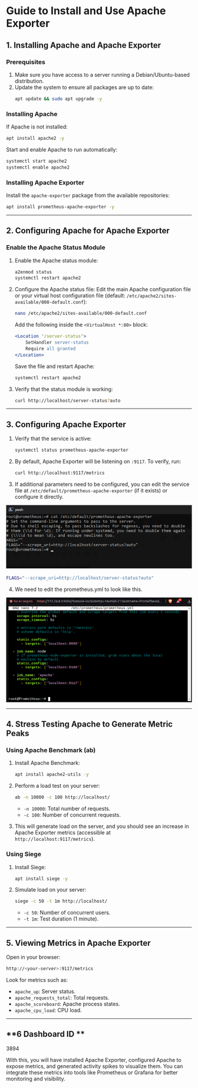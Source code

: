 # Guide to Install and Use Apache Exporter

## **1. Installing Apache and Apache Exporter**

### **Prerequisites**
1. Make sure you have access to a server running a Debian/Ubuntu-based distribution.
2. Update the system to ensure all packages are up to date:
   ```bash
   apt update && sudo apt upgrade -y
   ```

### **Installing Apache**
If Apache is not installed:
   ```bash
   apt install apache2 -y
   ```

Start and enable Apache to run automatically:
   ```bash
   systemctl start apache2
   systemctl enable apache2
   ```

### **Installing Apache Exporter**
Install the `apache-exporter` package from the available repositories:
   ```bash
   apt install prometheus-apache-exporter -y
   ```

---

## **2. Configuring Apache for Apache Exporter**

### **Enable the Apache Status Module**
1. Enable the Apache status module:
   ```bash
   a2enmod status
   systemctl restart apache2
   ```

2. Configure the Apache status file:
   Edit the main Apache configuration file or your virtual host configuration file (default: `/etc/apache2/sites-available/000-default.conf`):
   ```bash
   nano /etc/apache2/sites-available/000-default.conf
   ```

   Add the following inside the `<VirtualHost *:80>` block:
   ```apache
   <Location "/server-status">
       SetHandler server-status
       Require all granted
   </Location>
   ```

   Save the file and restart Apache:
   ```bash
   systemctl restart apache2
   ```

3. Verify that the status module is working:
   ```bash
   curl http://localhost/server-status?auto
   ```

---

## **3. Configuring Apache Exporter**

1. Verify that the service is active:
   ```bash
   systemctl status prometheus-apache-exporter
   ```

2. By default, Apache Exporter will be listening on `:9117`. To verify, run:
   ```bash
   curl http://localhost:9117/metrics
   ```

3. If additional parameters need to be configured, you can edit the service file at `/etc/default/prometheus-apache-exporter` (if it exists) or configure it directly.

![likethis](/img/apache2.jpeg)

   ```bash
FLAGS="--scrape_uri=http://localhost/server-status?auto"
```

4. We need to edit the prometheus.yml to look like this.

![yml](/img/prometheus.png)

---

## **4. Stress Testing Apache to Generate Metric Peaks**

### **Using Apache Benchmark (ab)**

1. Install Apache Benchmark:
   ```bash
   apt install apache2-utils -y
   ```

2. Perform a load test on your server:
   ```bash
   ab -n 10000 -c 100 http://localhost/
   ```
   - `-n 10000`: Total number of requests.
   - `-c 100`: Number of concurrent requests.

3. This will generate load on the server, and you should see an increase in Apache Exporter metrics (accessible at `http://localhost:9117/metrics`).

### **Using Siege**

1. Install Siege:
   ```bash
   apt install siege -y
   ```

2. Simulate load on your server:
   ```bash
   siege -c 50 -t 1m http://localhost/
   ```
   - `-c 50`: Number of concurrent users.
   - `-t 1m`: Test duration (1 minute).

---

## **5. Viewing Metrics in Apache Exporter**

Open in your browser:
   ```bash
   http://<your-server>:9117/metrics
   ```

Look for metrics such as:
- `apache_up`: Server status.
- `apache_requests_total`: Total requests.
- `apache_scoreboard`: Apache process states.
- `apache_cpu_load`: CPU load.

---

## **6 Dashboard ID **
3894

With this, you will have installed Apache Exporter, configured Apache to expose metrics, and generated activity spikes to visualize them. You can integrate these metrics into tools like Prometheus or Grafana for better monitoring and visibility.
